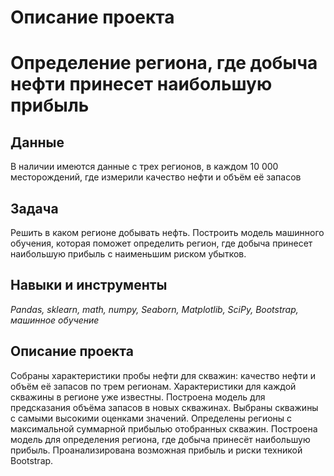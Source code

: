 # Описание проекта

# Определение региона, где добыча нефти принесет наибольшую прибыль


## Данные

В наличии имеются данные с трех регионов, в каждом 10 000 месторождений, где измерили качество нефти и объём её запасов

## Задача
Решить в каком регионе добывать нефть. Построить модель машинного обучения, которая поможет определить регион, где добыча принесет наибольшую прибыль с наименьшим риском убытков.

## Навыки и инструменты
*Pandas, sklearn, math, numpy, Seaborn, Matplotlib, SciPy, Bootstrap, машинное обучение*

## Описание проекта
Собраны характеристики пробы нефти для скважин: качество нефти и объём её запасов по трем регионам. Характеристики для каждой скважины в регионе уже известны. 
Построена модель для предсказания объёма запасов в новых скважинах.
Выбраны скважины с самыми высокими оценками значений.
Определены регионы с максимальной суммарной прибылью отобранных скважин.
Построена модель для определения региона, где добыча принесёт наибольшую прибыль. Проанализирована возможная прибыль и риски техникой Bootstrap.
